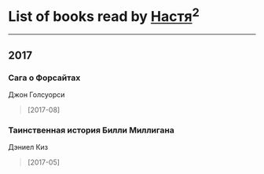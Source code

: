 # List of books read by [Настя](http://vk.com/id172783956)<sup>2</sup>
---

## 2017

### Сага о Форсайтах
Джон Голсуорси
> [2017-08] 


### Таинственная история Билли Миллигана
Дэниел Киз
> [2017-05] 



